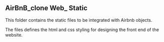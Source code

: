 ## AirBnB_clone Web_ Static

This folder contains the static files to be integrated with Airbnb objects.

The files defines the html and css styling for designing the front end of the website.
